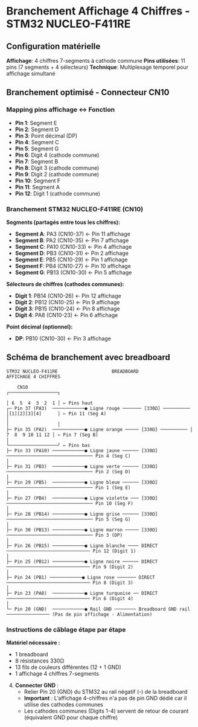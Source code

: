 # Branchement Affichage 4 Chiffres - STM32 NUCLEO-F411RE

## Configuration matérielle

**Affichage**: 4 chiffres 7-segments à cathode commune
**Pins utilisées**: 11 pins (7 segments + 4 sélecteurs)
**Technique**: Multiplexage temporel pour affichage simultané

## Branchement optimisé - Connecteur CN10

### Mapping pins affichage ↔ Fonction
- **Pin 1**: Segment E
- **Pin 2**: Segment D  
- **Pin 3**: Point décimal (DP)
- **Pin 4**: Segment C
- **Pin 5**: Segment G
- **Pin 6**: Digit 4 (cathode commune)
- **Pin 7**: Segment B
- **Pin 8**: Digit 3 (cathode commune)
- **Pin 9**: Digit 2 (cathode commune)
- **Pin 10**: Segment F
- **Pin 11**: Segment A
- **Pin 12**: Digit 1 (cathode commune)

### Branchement STM32 NUCLEO-F411RE (CN10)
**Segments (partagés entre tous les chiffres):**
- **Segment A**: PA3 (CN10-37) ← Pin 11 affichage
- **Segment B**: PA2 (CN10-35) ← Pin 7 affichage
- **Segment C**: PA10 (CN10-33) ← Pin 4 affichage
- **Segment D**: PB3 (CN10-31) ← Pin 2 affichage
- **Segment E**: PB5 (CN10-29) ← Pin 1 affichage
- **Segment F**: PB4 (CN10-27) ← Pin 10 affichage
- **Segment G**: PB13 (CN10-30) ← Pin 5 affichage

**Sélecteurs de chiffres (cathodes communes):**
- **Digit 1**: PB14 (CN10-26) ← Pin 12 affichage
- **Digit 2**: PB12 (CN10-25) ← Pin 9 affichage
- **Digit 3**: PB15 (CN10-24) ← Pin 8 affichage
- **Digit 4**: PA8 (CN10-23) ← Pin 6 affichage

**Point décimal (optionnel):**
- **DP**: PB10 (CN10-30) ← Pin 3 affichage

## Schéma de branchement avec breadboard

```
STM32 NUCLEO-F411RE                    BREADBOARD                    AFFICHAGE 4 CHIFFRES
                                                                      
    CN10                                                              ┌──────────────────┐
                                                                      │ 6  5  4  3  2  1 │ ← Pins haut
┌─ Pin 37 (PA3)  ────────────● Ligne rouge ─────── [330Ω] ────────── │[1][2][3][4]      │ ← Pin 11 (Seg A)
│                                                                     │                  │
├─ Pin 35 (PA2)  ────────────● Ligne orange ───── [330Ω] ────────── │ 7  8  9 10 11 12 │ ← Pin 7 (Seg B)
│                                                                     └──────────────────┘ ← Pins bas
├─ Pin 33 (PA10) ────────────● Ligne jaune ────── [330Ω] ──────────────────────────────── Pin 4 (Seg C)
│
├─ Pin 31 (PB3)  ────────────● Ligne verte ────── [330Ω] ──────────────────────────────── Pin 2 (Seg D)
│
├─ Pin 29 (PB5)  ────────────● Ligne bleue ────── [330Ω] ──────────────────────────────── Pin 1 (Seg E)
│
├─ Pin 27 (PB4)  ────────────● Ligne violette ─── [330Ω] ──────────────────────────────── Pin 10 (Seg F)
│
├─ Pin 28 (PB14) ────────────● Ligne grise ────── [330Ω] ──────────────────────────────── Pin 5 (Seg G)
│
├─ Pin 30 (PB13) ────────────● Ligne marron ───── [330Ω] ──────────────────────────────── Pin 3 (DP)
│
├─ Pin 26 (PB15) ────────────● Ligne blanche ──── DIRECT ─────────────────────────────── Pin 12 (Digit 1)
│
├─ Pin 25 (PB12) ────────────● Ligne noire ────── DIRECT ─────────────────────────────── Pin 9 (Digit 2)
│
├─ Pin 24 (PB1) ────────────● Ligne rose ─────── DIRECT ─────────────────────────────── Pin 8 (Digit 3)
│
├─ Pin 23 (PA8)  ────────────● Ligne turquoise ── DIRECT ─────────────────────────────── Pin 6 (Digit 4)
│
└─ Pin 20 (GND)  ────────────● Rail GND ──────── Breadboard GND rail ──────────────── (Pas de pin affichage - Alimentation)
```

### Instructions de câblage étape par étape

**Matériel nécessaire :**
- 1 breadboard
- 8 résistances 330Ω 
- 13 fils de couleurs différentes (12 + 1 GND)
- 1 affichage 4 chiffres 7-segments


4. **Connecter GND** : 
   - Relier Pin 20 (GND) du STM32 au rail négatif (-) de la breadboard
   - **Important** : L'affichage 4-chiffres n'a pas de pin GND dédié car il utilise des cathodes communes
   - Les cathodes communes (Digits 1-4) servent de retour de courant (équivalent GND pour chaque chiffre)
